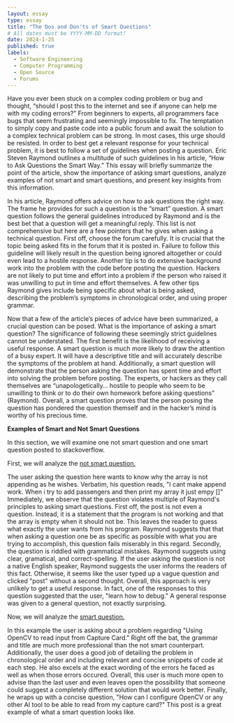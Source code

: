 ```yaml
---
layout: essay
type: essay
title: "The Dos and Don'ts of Smart Questions"
# All dates must be YYYY-MM-DD format!
date: 2024-1-25
published: true
labels:
  - Software Engineering
  - Computer Programming
  - Open Source
  - Forums
---
```


Have you ever been stuck on a complex coding problem or bug and thought, “should I post this to the internet and see if anyone can help me with my coding errors?” From beginners to experts, all programmers face bugs that seem frustrating and seemingly impossible to fix. The temptation to simply copy and paste code into a public forum and await the solution to a complex technical problem can be strong. In most cases, this urge should be resisted. In order to best get a relevant response for your technical problem, it is best to follow a set of guidelines when posting a question. Eric Steven Raymond outlines a multitude of such guidelines in his article, “How to Ask Questions the Smart Way.” This essay will briefly summarize the point of the article, show the importance of asking smart questions, analyze examples of not smart and smart questions, and present key insights from this information.


In his article, Raymond offers advice on how to ask questions the right way. The frame he provides for such a question is the “smart” question. A smart question follows the general guidelines introduced by Raymond and is the best bet that a question will get a meaningful reply. This list is not comprehensive but here are a few pointers that he gives when asking a technical question. First off, choose the forum carefully. It is crucial that the topic being asked fits in the forum that it is posted in. Failure to follow this guideline will likely result in the question being ignored altogether or could even lead to a hostile response. Another tip is to do extensive background work into the problem with the code before posting the question. Hackers are not likely to put time and effort into a problem if the person who raised it was unwilling to put in time and effort themselves. A few other tips Raymond gives include being specific about what is being asked, describing the problem’s symptoms in chronological order, and using proper grammar.


Now that a few of the article’s pieces of advice have been summarized, a crucial question can be posed. What is the importance of asking a smart question? The significance of following these seemingly strict guidelines cannot be understated. The first benefit is the likelihood of receiving a useful response. A smart question is much more likely to draw the attention of a busy expert. It will have a descriptive title and will accurately describe the symptoms of the problem at hand. Additionally, a smart question will demonstrate that the person asking the question has spent time and effort into solving the problem before posting. The experts, or hackers as they call themselves are “unapologetically… hostile to people who seem to be unwilling to think or to do their own homework before asking questions” (Raymond). Overall, a smart question proves that the person posing the question has pondered the question themself and in the hacker’s mind is worthy of his precious time. 

**Examples of Smart and Not Smart Questions**

In this section, we will examine one not smart question and one smart question posted to stackoverflow. 

First, we will analyze the [not smart question.](https://stackoverflow.com/questions/77882352/problem-appending-an-array-and-printing-it-in-python)

The user asking the question here wants to know why the array is not appending as he wishes. Verbatim, his question reads, "I cant make append work. When i try to add passengers and then print my array it just empy []" Immediately, we observe that the question violates multiple of Raymond's principles to asking smart questions. First off, the post is not even a question. Instead, it is a statement that the program is not working and that the array is empty when it should not be. This leaves the reader to guess what exactly the user wants from his program. Raymond suggests that that when asking a question one be as specific as possible with what you are trying to accomplish, this question fails miserably in this regard. Secondly, the question is riddled with grammatical mistakes. Raymond suggests using clear, gramatical, and correct-spelling. If the user asking the question is not a native English speaker, Raymond suggests the user informs the readers of this fact. Otherwise, it seems like the user typed up a vague question and clicked "post" without a second thought. Overall, this approach is very unlikely to get a useful response. In fact, one of the responses to this question suggested that the user, "learn how to debug." A general response was given to a general question, not exactly surprising.

Now, we will analyze the [smart question.](https://stackoverflow.com/questions/77883353/using-opencv-to-read-input-from-capture-card)

In this example the user is asking about a problem regarding "Using OpenCV to read input from Capture Card." Right off the bat, the grammar and title are much more professional than the not smart counterpart. Additionally, the user does a good job of detailing the problem in chronological order and including relevant and concise snippets of code at each step. He also excels at the exact wording of the errors he faced as well as when those errors occured. Overall, this user is much more open to advise than the last user and even leaves open the possibility that someone could suggest a completely different solution that would work better. Finally, he wraps up with a concise question, "How can I configure OpenCV or any other AI tool to be able to read from my capture card?" This post is a great example of what a smart question looks like.


